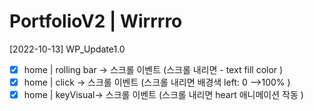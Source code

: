 #  PortfolioV2 | Wirrrro

[2022-10-13]
WP_Update1.0
- [x]  home | rolling bar → 스크롤 이벤트 (스크롤 내리면 - text fill color )
- [x]  home | click → 스크롤 이벤트 (스크롤 내리면 배경색 left: 0 —>100% )
- [x]  home | keyVisual→ 스크롤 이벤트 (스크롤 내리면 heart 애니메이션 작동 )
